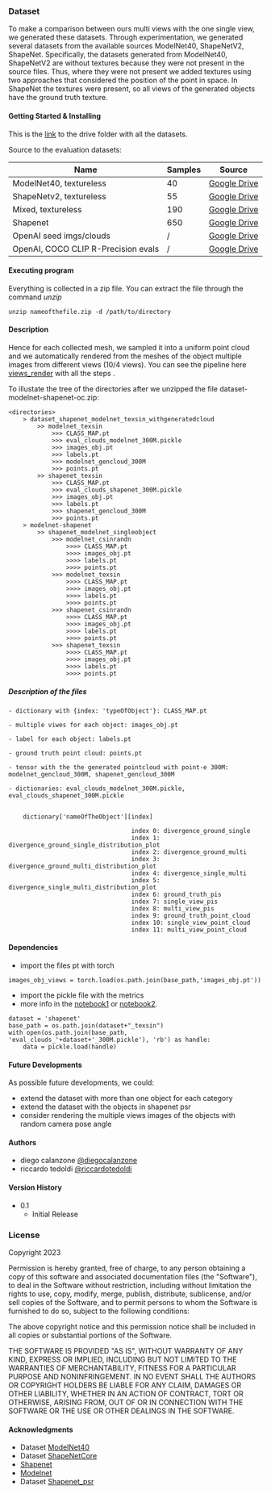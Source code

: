 ### Dataset 
To make a comparison between ours multi views with the one single view, 
we generated these datasets.
Through experimentation, we generated several datasets from the 
available sources ModelNet40, ShapeNetV2, ShapeNet. 
Specifically, the datasets generated from ModelNet40, ShapeNetV2 are 
without textures because they were not present in the source files.
Thus, where they were not present we added textures using two approaches 
that considered the position of the point in space.
In ShapeNet the textures were present, so all views of the generated 
objects have the ground truth texture.

#### Getting Started & Installing

This is the [link](https://drive.google.com/drive/folders/1qPWA2J4e08tErD8720NlPISAiO3hGaEq?usp=share_link) to the drive folder with all the datasets.

Source to the evaluation datasets:

| Name                                | Samples | Source        |
|-------------------------------------|---------|---            |
| ModelNet40, textureless             | 40      | [Google Drive](https://drive.google.com/file/d/1cP1-fHiSm5eOG60m5WwU08U2Uz9eYp3L/view?usp=share_link)             |   
| ShapeNetv2, textureless             | 55      | [Google Drive](https://drive.google.com/file/d/1O-htsw9h2MKLpyVlog_672iMHp_VoBcf/view?usp=share_link)             |   
| Mixed, textureless                  | 190     | [Google Drive](https://drive.google.com/file/d/1YyRBEmpot2JsC2tfeqjwBV1WJh9YMTJT/view?usp=share_link)             | 
| Shapenet                            | 650     | [Google Drive](https://drive.google.com/file/d/1NS6oDLRMAAHfnvVmT69y6SucDgwllCiw/view?usp=share_link)             | 
| OpenAI seed imgs/clouds             | /       | [Google Drive](https://openaipublic.azureedge.net/main/point-e/banner_pcs.zip)             |   
| OpenAI, COCO CLIP R-Precision evals | /       | [Google Drive](https://openaipublic.azureedge.net/main/point-e/coco_images.zip)             |   

#### Executing program

Everything is collected in a zip file. You can extract the file through the command *unzip*
```
unzip nameofthefile.zip -d /path/to/directory
```

#### Description

Hence for each collected mesh, we sampled it into a uniform point cloud and 
we automatically rendered from the meshes of the object multiple images from 
different views (10/4 views). You can see the pipeline here 
[views_render](https://github.com/r1cc4r2o/point-e/blob/main/notebooks/pointrender.ipynb) 
with all the steps .

To illustate the tree of the directories after we unzipped the file dataset-modelnet-shapenet-oc.zip:
```
<directories>
    > dataset_shapenet_modelnet_texsin_withgeneratedcloud
        >> modelnet_texsin
            >>> CLASS_MAP.pt
            >>> eval_clouds_modelnet_300M.pickle
            >>> images_obj.pt
            >>> labels.pt
            >>> modelnet_gencloud_300M
            >>> points.pt
        >> shapenet_texsin
            >>> CLASS_MAP.pt
            >>> eval_clouds_shapenet_300M.pickle
            >>> images_obj.pt
            >>> labels.pt
            >>> shapenet_gencloud_300M
            >>> points.pt
    > modelnet-shapenet
        >> shapenet_modelnet_singleobject
            >>> modelnet_csinrandn
                >>>> CLASS_MAP.pt
                >>>> images_obj.pt
                >>>> labels.pt
                >>>> points.pt
            >>> modelnet_texsin
                >>>> CLASS_MAP.pt
                >>>> images_obj.pt
                >>>> labels.pt
                >>>> points.pt
            >>> shapenet_csinrandn
                >>>> CLASS_MAP.pt
                >>>> images_obj.pt
                >>>> labels.pt
                >>>> points.pt
            >>> shapenet_texsin
                >>>> CLASS_MAP.pt
                >>>> images_obj.pt
                >>>> labels.pt
                >>>> points.pt

```
##### Description of the files

    - dictionary with {index: 'typeOfObject'}: CLASS_MAP.pt 

    - multiple viwes for each object: images_obj.pt

    - label for each object: labels.pt

    - ground truth point cloud: points.pt

    - tensor with the the generated pointcloud with point-e 300M: modelnet_gencloud_300M, shapenet_gencloud_300M

    - dictionaries: eval_clouds_modelnet_300M.pickle, eval_clouds_shapenet_300M.pickle

        
        dictionary['nameOfTheObject'][index]

                                      index 0: divergence_ground_single
                                      index 1: divergence_ground_single_distribution_plot
                                      index 2: divergence_ground_multi
                                      index 3: divergence_ground_multi_distribution_plot
                                      index 4: divergence_single_multi
                                      index 5: divergence_single_multi_distribution_plot
                                      index 6: ground_truth_pis
                                      index 7: single_view_pis
                                      index 8: multi_view_pis
                                      index 9: ground_truth_point_cloud
                                      index 10: single_view_point_cloud
                                      index 11: multi_view_point_cloud

        

#### Dependencies


* import the files pt with torch
```
images_obj_views = torch.load(os.path.join(base_path,'images_obj.pt'))
```

* import the pickle file with the metrics
* more info in the [notebook1](https://github.com/r1cc4r2o/point-e/blob/main/notebooks/pointStat.ipynb) or [notebook2](https://github.com/r1cc4r2o/point-e/blob/main/notebooks/statPlot.ipynb).
```
dataset = 'shapenet'
base_path = os.path.join(dataset+"_texsin")
with open(os.path.join(base_path, 'eval_clouds_'+dataset+'_300M.pickle'), 'rb') as handle:
    data = pickle.load(handle)
```

#### Future Developments
As possible future developments, we could:
- extend the dataset with more than one object for each category
- extend the dataset with the objects in shapenet psr
- consider rendering the multiple views images of the objects with random camera pose angle

#### Authors
+ diego calanzone [@diegocalanzone](https://it.linkedin.com/in/diegocalanzone)
+ riccardo tedoldi [@riccardotedoldi](https://www.instagram.com/riccardotedoldi/)
#### Version History
* 0.1
    * Initial Release
### License

Copyright 2023

Permission is hereby granted, free of charge, to any person obtaining a copy of this software and associated documentation files (the "Software"), to deal in the Software without restriction, including without limitation the rights to use, copy, modify, merge, publish, distribute, sublicense, and/or sell copies of the Software, and to permit persons to whom the Software is furnished to do so, subject to the following conditions:

The above copyright notice and this permission notice shall be included in all copies or substantial portions of the Software.

THE SOFTWARE IS PROVIDED "AS IS", WITHOUT WARRANTY OF ANY KIND, EXPRESS OR IMPLIED, INCLUDING BUT NOT LIMITED TO THE WARRANTIES OF MERCHANTABILITY, FITNESS FOR A PARTICULAR PURPOSE AND NONINFRINGEMENT. IN NO EVENT SHALL THE AUTHORS OR COPYRIGHT HOLDERS BE LIABLE FOR ANY CLAIM, DAMAGES OR OTHER LIABILITY, WHETHER IN AN ACTION OF CONTRACT, TORT OR OTHERWISE, ARISING FROM, OUT OF OR IN CONNECTION WITH THE SOFTWARE OR THE USE OR OTHER DEALINGS IN THE SOFTWARE.

#### Acknowledgments

* Dataset [ModelNet40](http://modelnet.cs.princeton.edu/ModelNet40.zip)
* Dataset [ShapeNetCore](https://shapenet.cs.stanford.edu/shapenet/obj-zip/ShapeNetCore.v2.zip)
* [Shapenet](https://shapenet.org/)
* [Modelnet](https://modelnet.cs.princeton.edu/)
* Dataset [Shapenet_psr](https://s3.eu-central-1.amazonaws.com/avg-projects/shape_as_points/data/shapenet_psr.zip)
